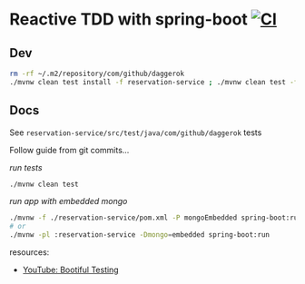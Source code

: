 # Reactive TDD with spring-boot [![CI](https://github.com/daggerok/webflux-reactive-testing-example/actions/workflows/ci.yaml/badge.svg)](https://github.com/daggerok/webflux-reactive-testing-example/actions/workflows/ci.yaml)

## Dev

```bash
rm -rf ~/.m2/repository/com/github/daggerok
./mvnw clean test install -f reservation-service ; ./mvnw clean test -f reservation-client
```

## Docs

See `reservation-service/src/test/java/com/github/daggerok` tests

Follow guide from git commits...

_run tests_

```bash
./mvnw clean test
```

_run app with embedded mongo_

```bash
./mvnw -f ./reservation-service/pom.xml -P mongoEmbedded spring-boot:run
# or
./mvnw -pl :reservation-service -Dmongo=embedded spring-boot:run
```

resources:

* [YouTube: Bootiful Testing](https://www.youtube.com/watch?v=1W5_tOiwEAc)
